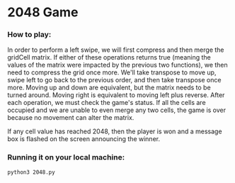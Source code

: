 # 2048 Game
### How to play:

In order to perform a left swipe, we will first compress and then merge the gridCell matrix. If either of these operations returns true (meaning the values of the matrix were impacted by the previous two functions), we then need to compress the grid once more.
We'll take transpose to move up, swipe left to go back to the previous order, and then take transpose once more.
Moving up and down are equivalent, but the matrix needs to be turned around.
Moving right is equivalent to moving left plus reverse.
After each operation, we must check the game's status. If all the cells are occupied and we are unable to even merge any two cells, the game is over because no movement can alter the matrix.

If any cell value has reached 2048, then the player is won and a message box is flashed on the screen announcing the winner.

### Running it on your local machine:
```
python3 2048.py
```
